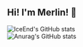 ## Hi! I'm Merlin! 👋
![IceEnd's GitHub stats](https://github-immortality.vercel.app/api?username=MerlinSMQWQ)  
![Anurag's GitHub stats](https://github-readme-stats.vercel.app/api?username=MerlinSMQWQ&show_icons=true&theme=radical)

<!--
**MerlinSMQWQ/MerlinSMQWQ** is a ✨ _special_ ✨ repository because its `README.md` (this file) appears on your GitHub profile.

Here are some ideas to get you started:

- 🔭 I’m currently working on ...
- 🌱 I’m currently learning ...
- 👯 I’m looking to collaborate on ...
- 🤔 I’m looking for help with ...
- 💬 Ask me about ...
- 📫 How to reach me: ...
- 😄 Pronouns: ...
- ⚡ Fun fact: ...
-->
